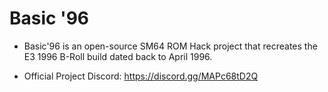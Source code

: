 # Basic '96

- Basic'96 is an open-source SM64 ROM Hack project that recreates the E3 1996 B-Roll build dated back to April 1996.

- Official Project Discord: https://discord.gg/MAPc68tD2Q
